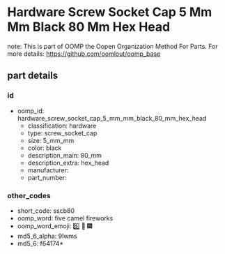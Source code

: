 # Hardware Screw Socket Cap 5 Mm Mm Black 80 Mm Hex Head  

note: This is part of OOMP the Oopen Organization Method For Parts. For more details: https://github.com/oomlout/oomp_base

##  part details





### id
* oomp_id: hardware_screw_socket_cap_5_mm_mm_black_80_mm_hex_head
  * classification: hardware
  * type: screw_socket_cap
  * size: 5_mm_mm
  * color: black
  * description_main: 80_mm
  * description_extra: hex_head
  * manufacturer: 
  * part_number: 

### other_codes
* short_code: sscb80
* oomp_word: five camel fireworks
* oomp_word_emoji: :five: :camel: :fireworks:
* md5_6_alpha: 9lwms
* md5_6: f64174* 
